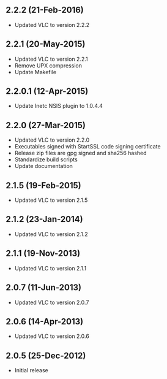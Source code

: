 ## 2.2.2 (21-Feb-2016)

  * Updated VLC to version 2.2.2

## 2.2.1 (20-May-2015)

  * Updated VLC to version 2.2.1
  * Remove UPX compression
  * Update Makefile

## 2.2.0.1 (12-Apr-2015)

  * Update Inetc NSIS plugin to 1.0.4.4

## 2.2.0 (27-Mar-2015)

  * Updated VLC to version 2.2.0
  * Executables signed with StartSSL code signing certificate
  * Release zip files are gpg signed and sha256 hashed
  * Standardize build scripts
  * Update documentation

## 2.1.5 (19-Feb-2015)

  * Updated VLC to version 2.1.5

## 2.1.2 (23-Jan-2014)

  * Updated VLC to version 2.1.2

## 2.1.1 (19-Nov-2013)

  * Updated VLC to version 2.1.1

## 2.0.7 (11-Jun-2013)

  * Updated VLC to version 2.0.7

## 2.0.6 (14-Apr-2013)

  * Updated VLC to version 2.0.6

## 2.0.5 (25-Dec-2012)

  * Initial release
